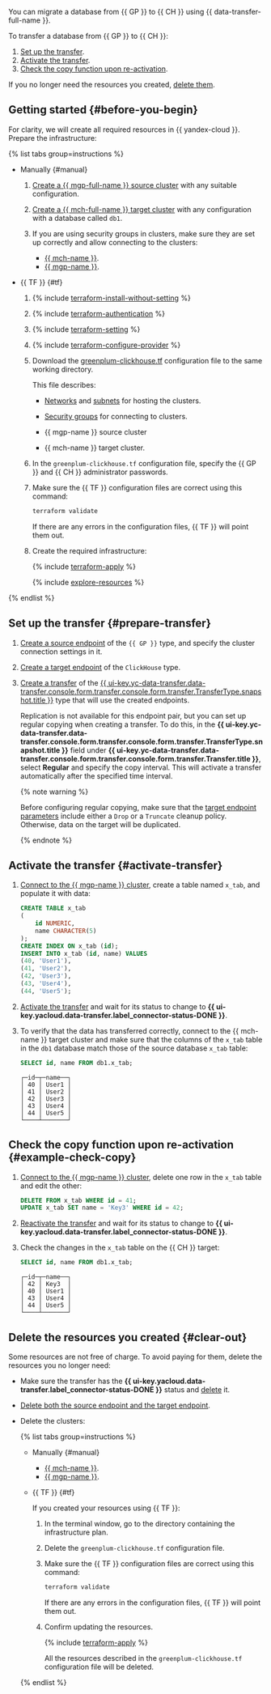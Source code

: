 

You can migrate a database from {{ GP }} to {{ CH }} using {{ data-transfer-full-name }}.

To transfer a database from {{ GP }} to {{ CH }}:

1. [Set up the transfer](#prepare-transfer).
1. [Activate the transfer](#activate-transfer).
1. [Check the copy function upon re-activation](#example-check-copy).

If you no longer need the resources you created, [delete them](#clear-out).

## Getting started {#before-you-begin}

For clarity, we will create all required resources in {{ yandex-cloud }}. Prepare the infrastructure:

{% list tabs group=instructions %}

- Manually {#manual}

   1. [Create a {{ mgp-full-name }} source cluster](../../managed-greenplum/operations/cluster-create.md#create-cluster) with any suitable configuration.

   1. [Create a {{ mch-full-name }} target cluster](../../managed-clickhouse/operations/cluster-create.md#create-cluster) with any configuration with a database called `db1`.

   
   1. If you are using security groups in clusters, make sure they are set up correctly and allow connecting to the clusters:

      * [{{ mch-name }}](../../managed-clickhouse/operations/connect/index.md#configuring-security-groups).
      * [{{ mgp-name }}](../../managed-greenplum/operations/connect.md#configuring-security-groups).


- {{ TF }} {#tf}

   1. {% include [terraform-install-without-setting](../../_includes/mdb/terraform/install-without-setting.md) %}
   1. {% include [terraform-authentication](../../_includes/mdb/terraform/authentication.md) %}
   1. {% include [terraform-setting](../../_includes/mdb/terraform/setting.md) %}
   1. {% include [terraform-configure-provider](../../_includes/mdb/terraform/configure-provider.md) %}

   1. Download the [greenplum-clickhouse.tf](https://github.com/yandex-cloud-examples/yc-data-transfer-from-greenplum-to-clickhouse/blob/main/greenplum-clickhouse.tf) configuration file to the same working directory.

      This file describes:

      * [Networks](../../vpc/concepts/network.md#network) and [subnets](../../vpc/concepts/network.md#subnet) for hosting the clusters.

      
      * [Security groups](../../vpc/concepts/security-groups.md) for connecting to clusters.


      * {{ mgp-name }} source cluster
      * {{ mch-name }} target cluster.

   1. In the `greenplum-clickhouse.tf` configuration file, specify the {{ GP }} and {{ CH }} administrator passwords.
   1. Make sure the {{ TF }} configuration files are correct using this command:

      ```bash
      terraform validate
      ```

      If there are any errors in the configuration files, {{ TF }} will point them out.

   1. Create the required infrastructure:

      {% include [terraform-apply](../../_includes/mdb/terraform/apply.md) %}

      {% include [explore-resources](../../_includes/mdb/terraform/explore-resources.md) %}

{% endlist %}

## Set up the transfer {#prepare-transfer}

1. [Create a source endpoint](../../data-transfer/operations/endpoint/source/greenplum.md) of the `{{ GP }}` type, and specify the cluster connection settings in it.

1. [Create a target endpoint](../../data-transfer/operations/endpoint/target/clickhouse.md) of the `ClickHouse` type.

1. [Create a transfer](../../data-transfer/operations/transfer.md#create) of the [{{ ui-key.yc-data-transfer.data-transfer.console.form.transfer.console.form.transfer.TransferType.snapshot.title }}](../../data-transfer/concepts/index.md#transfer-type) type that will use the created endpoints.

   Replication is not available for this endpoint pair, but you can set up regular copying when creating a transfer. To do this, in the **{{ ui-key.yc-data-transfer.data-transfer.console.form.transfer.console.form.transfer.TransferType.snapshot.title }}** field under **{{ ui-key.yc-data-transfer.data-transfer.console.form.transfer.console.form.transfer.Transfer.title }}**, select **Regular** and specify the copy interval. This will activate a transfer automatically after the specified time interval.

   {% note warning %}

   Before configuring regular copying, make sure that the [target endpoint parameters](../../data-transfer/operations/endpoint/target/clickhouse#additional-settings) include either a `Drop` or a `Truncate` cleanup policy. Otherwise, data on the target will be duplicated.

   {% endnote %}

## Activate the transfer {#activate-transfer}

1. [Connect to the {{ mgp-name }} cluster](../../managed-greenplum/operations/connect.md), create a table named `x_tab`, and populate it with data:

   ```sql
   CREATE TABLE x_tab
   (
       id NUMERIC,
       name CHARACTER(5)
   );
   CREATE INDEX ON x_tab (id);
   INSERT INTO x_tab (id, name) VALUES
   (40, 'User1'),
   (41, 'User2'),
   (42, 'User3'),
   (43, 'User4'),
   (44, 'User5');
   ```

1. [Activate the transfer](../../data-transfer/operations/transfer.md#activate) and wait for its status to change to **{{ ui-key.yacloud.data-transfer.label_connector-status-DONE }}**.
1. To verify that the data has transferred correctly, connect to the {{ mch-name }} target cluster and make sure that the columns of the `x_tab` table in the `db1` database match those of the source database `x_tab` table:

   ```sql
   SELECT id, name FROM db1.x_tab;
   ```

   ```text
   ┌─id─┬─name──┐
   │ 40 │ User1 │
   │ 41 │ User2 │
   │ 42 │ User3 │
   │ 43 │ User4 │
   │ 44 │ User5 │
   └────┴───────┘
   ```

## Check the copy function upon re-activation {#example-check-copy}

1. [Connect to the {{ mgp-name }} cluster](../../managed-greenplum/operations/connect.md), delete one row in the `x_tab` table and edit the other:

   ```sql
   DELETE FROM x_tab WHERE id = 41;
   UPDATE x_tab SET name = 'Key3' WHERE id = 42;
   ```

1. [Reactivate the transfer](../../data-transfer/operations/transfer.md#activate) and wait for its status to change to **{{ ui-key.yacloud.data-transfer.label_connector-status-DONE }}**.
1. Check the changes in the `x_tab` table on the {{ CH }} target:

   ```sql
   SELECT id, name FROM db1.x_tab;
   ```

   ```text
   ┌─id─┬─name──┐
   │ 42 │ Key3  │
   │ 40 │ User1 │
   │ 43 │ User4 │
   │ 44 │ User5 │
   └────┴───────┘
   ```

## Delete the resources you created {#clear-out}

Some resources are not free of charge. To avoid paying for them, delete the resources you no longer need:

* Make sure the transfer has the **{{ ui-key.yacloud.data-transfer.label_connector-status-DONE }}** status and [delete](../../data-transfer/operations/transfer.md#delete) it.
* [Delete both the source endpoint and the target endpoint](../../data-transfer/operations/endpoint/index.md#delete).
* Delete the clusters:

   {% list tabs group=instructions %}

   - Manually {#manual}

      * [{{ mch-name }}](../../managed-clickhouse/operations/cluster-delete.md).
      * [{{ mgp-name }}](../../managed-greenplum/operations/cluster-delete.md).

   - {{ TF }} {#tf}

      If you created your resources using {{ TF }}:

      1. In the terminal window, go to the directory containing the infrastructure plan.
      1. Delete the `greenplum-clickhouse.tf` configuration file.
      1. Make sure the {{ TF }} configuration files are correct using this command:

         ```bash
         terraform validate
         ```

         If there are any errors in the configuration files, {{ TF }} will point them out.

      1. Confirm updating the resources.

         {% include [terraform-apply](../../_includes/mdb/terraform/apply.md) %}

         All the resources described in the `greenplum-clickhouse.tf` configuration file will be deleted.

   {% endlist %}

